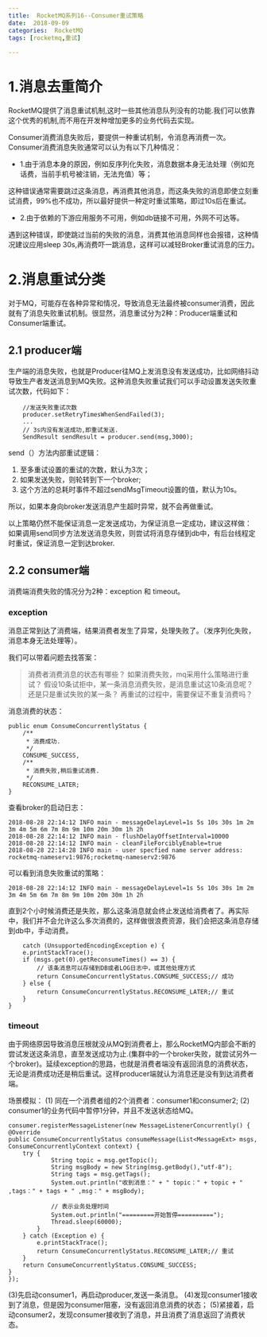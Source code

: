 ```yaml
---
title:  RocketMQ系列16--Consumer重试策略
date:  2018-09-09
categories:  RocketMQ 
tags: [rocketmq,重试] 
	 
---
```


# 1.消息去重简介 #
RocketMQ提供了消息重试机制,这时一些其他消息队列没有的功能.我们可以依靠这个优秀的机制,而不用在开发种增加更多的业务代码去实现。

Consumer消费消息失败后，要提供一种重试机制，令消息再消费一次。Consumer消费消息失败通常可以认为有以下几种情况：

- 1.由于消息本身的原因，例如反序列化失败，消息数据本身无法处理（例如充话费，当前手机号被注销，无法充值）等；

这种错误通常需要跳过这条消息，再消费其他消息，而这条失败的消息即使立刻重试消费，99%也不成功，所以最好提供一种定时重试策略，即过10s后在重试。

- 2.由于依赖的下游应用服务不可用，例如db链接不可用，外网不可达等。

遇到这种错误，即使跳过当前的失败的消息，消费其他消息同样也会报错，这种情况建议应用sleep 30s,再消费吓一跳消息，这样可以减轻Broker重试消息的压力。

# 2.消息重试分类 #

对于MQ，可能存在各种异常和情况，导致消息无法最终被consumer消费，因此就有了消息失败重试机制。很显然，消息重试分为2种：Producer端重试和Consumer端重试。



## 2.1 producer端 ##


生产端的消息失败，也就是Producer往MQ上发消息没有发送成功，比如网络抖动导致生产者发送消息到MQ失败。这种消息失败重试我们可以手动设置发送失败重试次数，代码如下：
```
 	//发送失败重试次数
 	producer.setRetryTimesWhenSendFailed(3);
 	...
	// 3s内没有发送成功,即重试发送.
    SendResult sendResult = producer.send(msg,3000);
```

send（）方法内部重试逻辑：
1. 至多重试设置的重试的次数，默认为3次；
2. 如果发送失败，则轮转到下一个broker;
3. 这个方法的总耗时事件不超过sendMsgTimeout设置的值，默认为10s。

所以，如果本身向broker发送消息产生超时异常，就不会再做重试。

以上策略仍然不能保证消息一定发送成功，为保证消息一定成功，建议这样做：
如果调用send同步方法发送消息失败，则尝试将消息存储到db中，有后台线程定时重试，保证消息一定到达broker.



## 2.2 consumer端 ##
消费端消费失败的情况分为2种：exception 和 timeout。

### exception ###

消息正常到达了消费端，结果消费者发生了异常，处理失败了。（发序列化失败，消息本身无法处理等）。

我们可以带着问题去找答案：

> 消费者消费消息的状态有哪些？
> 如果消费失败，mq采用什么策略进行重试？
> 假设10条试拒中，某一条消息消费失败，是消息重试这10条消息呢？还是只是重试失败的某一条？
> 再重试的过程中，需要保证不重复消费吗？

消息消费的状态：

```
public enum ConsumeConcurrentlyStatus {
    /**
     * 消费成功.
     */
    CONSUME_SUCCESS,
    /**
     * 消费失败,稍后重试消费.
     */
    RECONSUME_LATER;
}
```
查看broker的启动日志：

```
2018-08-28 22:14:12 INFO main - messageDelayLevel=1s 5s 10s 30s 1m 2m 3m 4m 5m 6m 7m 8m 9m 10m 20m 30m 1h 2h
2018-08-28 22:14:12 INFO main - flushDelayOffsetInterval=10000
2018-08-28 22:14:12 INFO main - cleanFileForciblyEnable=true
2018-08-28 22:14:28 INFO main - user specfied name server address: rocketmq-nameserv1:9876;rocketmq-nameserv2:9876

```
可以看到消息失败重试的策略：
```
2018-08-28 22:14:12 INFO main - messageDelayLevel=1s 5s 10s 30s 1m 2m 3m 4m 5m 6m 7m 8m 9m 10m 20m 30m 1h 2h
```
直到2个小时候消费还是失败，那么这条消息就会终止发送给消费者了。再实际中，我们并不会允许这么多次消费的，这样做很浪费资源，我们会把这条消息存储到db中，手动消费。

```
	catch (UnsupportedEncodingException e) {
    e.printStackTrace();
    if (msgs.get(0).getReconsumeTimes() == 3) {
        // 该条消息可以存储到DB或者LOG日志中，或其他处理方式
        return ConsumeConcurrentlyStatus.CONSUME_SUCCESS;// 成功
    } else {
        return ConsumeConcurrentlyStatus.RECONSUME_LATER;// 重试
    }
}
```

### timeout ###

由于网络原因导致消息压根就没从MQ到消费者上，那么RocketMQ内部会不断的尝试发送这条消息，直至发送成功为止.(集群中的一个broker失败，就尝试另外一个broker)。延续exception的思路，也就是消费者端没有返回消息的消费状态，无论是消费成功还是稍后重试。这样producer端就认为消息还是没有到达消费者端。

场景模拟：
(1) 同在一个消费者组的2个消费者：consumer1和consumer2;
(2) consumer1的业务代码中暂停1分钟，并且不发送状态给MQ。

```
consumer.registerMessageListener(new MessageListenerConcurrently() {
@Override
public ConsumeConcurrentlyStatus consumeMessage(List<MessageExt> msgs, ConsumeConcurrentlyContext context) {
    try {                   
            String topic = msg.getTopic();
            String msgBody = new String(msg.getBody(),"utf-8");
            String tags = msg.getTags();
            System.out.println("收到消息：" + " topic：" + topic + " ,tags：" + tags + " ,msg：" + msgBody);

            // 表示业务处理时间
            System.out.println("=========开始暂停==========");
            Thread.sleep(60000);
        }
    } catch (Exception e) {
        e.printStackTrace();
        return ConsumeConcurrentlyStatus.RECONSUME_LATER;// 重试
    }
    return ConsumeConcurrentlyStatus.CONSUME_SUCCESS;
}
});
```
(3)先启动consumer1，再启动producer,发送一条消息。
(4)发现consumer1接收到了消息，但是因为consumer阻塞，没有返回消息消费的状态；
(5)紧接着，启动consumer2，发现consumer接收到了消息，并且消费了消息返回了消费状态。










